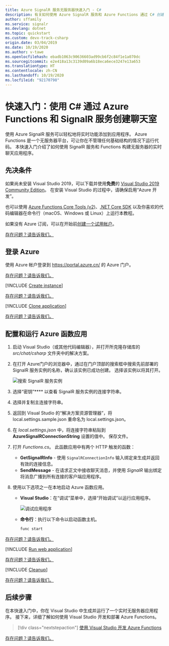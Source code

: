 ```yaml
---
title: Azure SignalR 服务无服务器快速入门 - C#
description: 有关如何使用 Azure SignalR 服务和 Azure Functions 通过 C# 创建聊天室的快速入门。
author: sffamily
ms.service: signalr
ms.devlang: dotnet
ms.topic: quickstart
ms.custom: devx-track-csharp
origin.date: 03/04/2019
ms.date: 10/19/2020
ms.author: v-tawe
ms.openlocfilehash: ebadb1063c90636603ad99cb6f2c84f1e1a070dc
ms.sourcegitcommit: e2e418a13c3139d09a6b18eca6ece3247e13a653
ms.translationtype: HT
ms.contentlocale: zh-CN
ms.lasthandoff: 10/19/2020
ms.locfileid: "92170798"
---
```

# <a name="quickstart-create-a-chat-room-with-azure-functions-and-signalr-service-using-c"></a>快速入门：使用 C\# 通过 Azure Functions 和 SignalR 服务创建聊天室

使用 Azure SignalR 服务可以轻松地将实时功能添加到应用程序。 Azure Functions 是一个无服务器平台，可让你在不管理任何基础结构的情况下运行代码。 本快速入门介绍了如何使用 SignalR 服务和 Functions 构建无服务器的实时聊天应用程序。

## <a name="prerequisites"></a>先决条件

如果尚未安装 Visual Studio 2019，可以下载并使用**免费**的 [Visual Studio 2019 Community Edition](https://www.visualstudio.com/downloads)。 在安装 Visual Studio 的过程中，请确保启用“Azure 开发”。 

也可以使用 [Azure Functions Core Tools (v2)](https://github.com/Azure/azure-functions-core-tools#installing)、[.NET Core SDK](https://dotnet.microsoft.com/download) 以及你喜欢的代码编辑器在命令行（macOS、Windows 或 Linux）上运行本教程。

如果没有 Azure 订阅，可以在开始前[创建一个试用帐户](https://wd.azure.cn/pricing/1rmb-trial/)。

[存在问题？请告诉我们。](https://aka.ms/asrs/qscsharp)

## <a name="log-in-to-azure"></a>登录 Azure

使用 Azure 帐户登录到 <https://portal.azure.cn/> 的 Azure 门户。

[存在问题？请告诉我们。](https://aka.ms/asrs/qscsharp)

[!INCLUDE [Create instance](includes/signalr-quickstart-create-instance.md)]

[存在问题？请告诉我们。](https://aka.ms/asrs/qscsharp)

[!INCLUDE [Clone application](includes/signalr-quickstart-clone-application.md)]

[存在问题？请告诉我们。](https://aka.ms/asrs/qscsharp)

## <a name="configure-and-run-the-azure-function-app"></a>配置和运行 Azure 函数应用

1. 启动 Visual Studio（或其他代码编辑器），并打开所克隆存储库的 *src/chat/csharp* 文件夹中的解决方案。

1. 在打开 Azure门户的浏览器中，通过在门户顶部的搜索框中搜索先前部署的 SignalR 服务实例的名称，确认该实例已成功创建。 选择该实例以将其打开。

    ![搜索 SignalR 服务实例](media/signalr-quickstart-azure-functions-csharp/signalr-quickstart-search-instance.png)

1. 选择“密钥”**** 以查看 SignalR 服务实例的连接字符串。

1. 选择并复制主连接字符串。

1. 返回到 Visual Studio 的“解决方案资源管理器”，将 local.settings.sample.json 重命名为 local.settings.json。

1. 在 *local.settings.json* 中，将连接字符串粘贴到 **AzureSignalRConnectionString** 设置的值中。 保存文件。

1. 打开 *Functions.cs*。 此函数应用中有两个 HTTP 触发的函数：

    - **GetSignalRInfo** - 使用 `SignalRConnectionInfo` 输入绑定来生成并返回有效的连接信息。
    - **SendMessage** - 在请求正文中接收聊天消息，并使用 *SignalR* 输出绑定将消息广播到所有连接的客户端应用程序。

1. 使用以下选项之一在本地启动 Azure 函数应用。

    - **Visual Studio**：在“调试”菜单中，选择“开始调试”以运行应用程序。 

        ![调试应用程序](media/signalr-quickstart-azure-functions-csharp/signalr-quickstart-debug-vs.png)

    - **命令行**：执行以下命令以启动函数主机。

        ```bash
        func start
        ```
[存在问题？请告诉我们。](https://aka.ms/asrs/qscsharp)

[!INCLUDE [Run web application](includes/signalr-quickstart-run-web-application.md)]

[存在问题？请告诉我们。](https://aka.ms/asrs/qscsharp)

[!INCLUDE [Cleanup](includes/signalr-quickstart-cleanup.md)]

[存在问题？请告诉我们。](https://aka.ms/asrs/qscsharp)

## <a name="next-steps"></a>后续步骤

在本快速入门中，你在 Visual Studio 中生成并运行了一个实时无服务器应用程序。 接下来，详细了解如何使用 Visual Studio 开发和部署 Azure Functions。

> [!div class="nextstepaction"]
> [使用 Visual Studio 开发 Azure Functions](../azure-functions/functions-develop-vs.md)

[存在问题？请告诉我们。](https://aka.ms/asrs/qscsharp)
